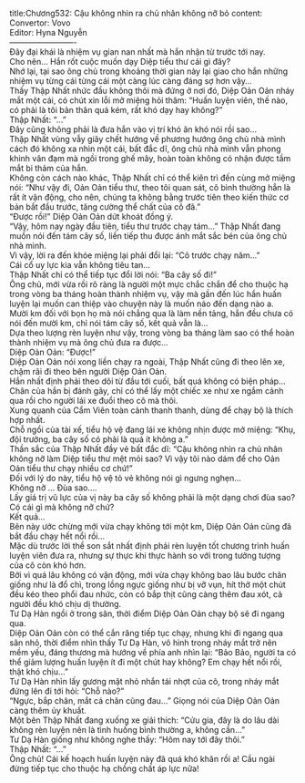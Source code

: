 title:Chương532: Cậu không nhìn ra chủ nhân không nỡ bỏ
content:
Convertor: Vovo<br>Editor: Hyna Nguyễn<br>————————-<br>Đây đại khái là nhiệm vụ gian nan nhất mà hắn nhận từ trước tới nay.<br>Cho nên… Hắn rốt cuộc muốn dạy Diệp tiểu thư cái gì đây?<br>Nhớ lại, tại sao ông chủ trong khoảng thời gian này lại giao cho hắn những nhiệm vụ từng cái từng cái một càng lúc càng đáng sợ hơn vậy…<br>Thấy Thập Nhất nhức đầu không thôi mà đứng ở nơi đó, Diệp Oản Oản nháy mắt một cái, có chút xin lỗi mở miệng hỏi thăm: “Huấn luyện viên, thế nào, có phải là tôi bản thân quá kém, rất khó dạy hay không?”<br>Thập Nhất: “…”<br>Đây cũng không phải là đưa hắn vào vị trí khó ăn khó nói rồi sao…<br>Thập Nhất vùng vẫy giãy chết hướng về phương hướng ông chủ nhà mình cách đó không xa nhìn một cái, bất đắc dĩ, ông chủ nhà mình vẫn phong khinh vân đạm mà ngồi trong ghế mây, hoàn toàn không có nhận được tầm mắt bi thảm của hắn.<br>Không còn cách nào khác, Thập Nhất chỉ có thể kiên trì đến cùng mở miệng nói: “Như vậy đi, Oản Oản tiểu thư, theo tôi quan sát, cô bình thường hẳn là rất ít vận động, cho nên, chúng ta không bằng trước tiên theo kiến thức cơ bản bắt đầu trước, tăng cường thể chất của cô đã.”<br>“Được rồi!” Diệp Oản Oản dứt khoát đồng ý.<br>“Vậy, hôm nay ngày đầu tiên, tiểu thư trước chạy tám…” Thập Nhất đang muốn nói đến tám cây số, liền tiếp thu được ánh mắt sắc bén của ông chủ nhà mình.<br>Vì vậy, lời ra đến khóe miệng lại phải đổi lại: “Cô trước chạy năm…”<br>Cái cổ uy lực kia vẫn không tiêu tan…<br>Thập Nhất chỉ có thể tiếp tục đổi lời nói: “Ba cây số đi!”<br>Ông chủ, mới vừa rồi rõ ràng là người một mực chắc chắn để cho thuộc hạ trong vòng ba tháng hoàn thành nhiệm vụ, vậy mà gần đến lúc hắn huấn luyện lại muốn can thiệp vào chuyện này là muốn náo đến dạng nào a.<br>Mười km đối với bọn họ mà nói chẳng qua là làm nền tảng, hắn đều chưa có nói đến mười km, chỉ nói tám cây số, kết quả vẫn là…<br>Dựa theo lượng rèn luyện như vậy, trong vòng ba tháng làm sao có thể hoàn thành nhiệm vụ mà ông chủ đưa ra được…<br>Diệp Oản Oản: “Được!”<br>Diệp Oản Oản nói xong liền chạy ra ngoài, Thập Nhất cũng đi theo lên xe, chậm rãi đi theo bên người Diệp Oản Oản.<br>Hắn nhất định phải theo dõi từ đầu tới cuối, bất quá không có biện pháp… Chân của hắn bị đánh gãy, chỉ có thể lấy một chiếc xe như xe ngắm cảnh qua rồi cho người lái xe đuổi theo cô mà thôi.<br>Xung quanh của Cẩm Viên toàn cảnh thanh thanh, dùng để chạy bộ là thích hợp nhất.<br>Chỗ ngồi của tài xế, tiểu hộ vệ đang lái xe không nhịn được mở miệng: “Khụ, đội trưởng, ba cây số có phải là quá ít không a.”<br>Thần sắc của Thập Nhất đầy vẻ bất đắc dĩ: “Cậu không nhìn ra chủ nhân không nỡ làm Diệp tiểu thư mệt mỏi sao? Vì vậy tôi nào dám để cho Oản Oản tiểu thư chạy nhiều cơ chứ!”<br>Đối với lý do này, tiểu hộ vệ tỏ vẻ không nói gì ngưng nghẹn…<br>Không nỡ … Đùa sao….<br>Lấy giá trị vũ lực của vị này ba cây số không phải là một dạng chơi đùa sao? Có cái gì mà không nỡ chứ?<br>Kết quả…<br>Bên này ước chừng mới vừa chạy không tới một km, Diệp Oản Oản cũng đã bắt đầu chạy hết nổi rồi…<br>Mặc dù trước lời thề son sắt nhất định phải rèn luyện tốt chương trình huấn luyện viên đưa ra, nhưng sự thực khi thực hành so với trong tưởng tượng của cô còn khó hơn.<br>Bởi vì quá lâu không có vận động, mới vừa chạy không bao lâu bước chân giống như là đổ chì, trong lồng ngực giống như bị vỡ vụn, hít thở một chút đều kéo theo phổi đau nhức, còn có bắp thịt cũng càng thêm đau xót, cả người đều khó chịu dị thường.<br>Tư Dạ Hàn ngồi ở trong sân, thời điểm Diệp Oản Oản chạy bộ sẽ đi ngang qua.<br>Diệp Oản Oản còn có thể cắn răng tiếp tục chạy, nhưng khi đi ngang qua sân nhỏ, thời điểm nhìn thấy Tư Dạ Hàn, vô hình trong nháy mắt trở nên mềm yếu, đáng thương mà hướng về phía anh nhìn lại: “Bảo Bảo, người ta có thể giảm lượng huấn luyện ít đi một chút hay không? Em chạy hết nổi rồi, thật khó chịu…”<br>Tư Dạ Hàn nhìn lấy gương mặt nhỏ nhắn tái nhợt của cô, trong nháy mắt đứng lên đi tới hỏi: “Chỗ nào?”<br>“Ngực, bắp chân, mắt cá chân cũng đau…” Giọng nói của Diệp Oản Oản càng thêm ủy khuất.<br>Một bên Thập Nhất đang xuống xe giải thích: “Cửu gia, đây là do lâu dài không rèn luyện nên là tình huống bình thường a, không cần…”<br>Tư Dạ Hàn giống như không nghe thấy: “Hôm nay tới đây thôi.”<br>Thập Nhất: “…”<br>Ông chủ! Cái kế hoạch huấn luyện này đã quá khó khăn rồi a! Cầu ngài đừng tiếp tục cho thuộc hạ chồng chất áp lực nữa!